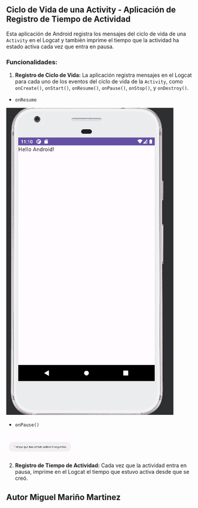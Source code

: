 ## Ciclo de Vida de una Activity - Aplicación de Registro de Tiempo de Actividad

Esta aplicación de Android registra los mensajes del ciclo de vida de una `Activity` en el Logcat y también imprime el
tiempo que la actividad ha estado activa cada vez que entra en pausa.

### Funcionalidades:

1. **Registro de Ciclo de Vida:** La aplicación registra mensajes en el Logcat para cada uno de los eventos del ciclo
   de vida de la `Activity`, como `onCreate()`, `onStart()`, `onResume()`, `onPause()`, `onStop()`, y `onDestroy()`.
- `onResume`

![Resume](./Imagenes/img2.png)

- `onPause()`

![Pause](./Imagenes/img3.png)


2. **Registro de Tiempo de Actividad:** Cada vez que la actividad entra en pausa, imprime en el Logcat el tiempo que
   estuvo activa desde que se creó.

## Autor Miguel Mariño Martinez

